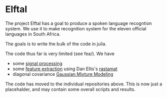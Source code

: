 Elftal
======

The project Elftal has a goal to produce a spoken language recogntion system.  We use it to make recognition system for the eleven official languages in South Africa. 

The goals is to write the bulk of the code in julia. 

The code thus far is very limited (see fea/).  We have
 - some [signal processing](https://github.com/davidavdav/SignalProcessing)
 - some [feature extraction](https://github.com/davidavdav/MFCCs) using Dan Ellis's [rastamat](https://github.com/davidavdav/Rasta)
 - diagonal covariance [Gaussian Mixture Modeling](https://github.com/davidavdav/GMMs)

The code has moved to the individual repositories above.  This is now just a placehalder, and may contain some overall scripts and results. 

